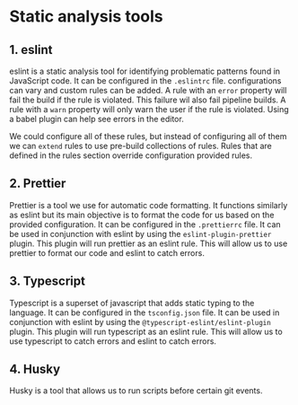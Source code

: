 # Static analysis tools

## 1. eslint

eslint is a static analysis tool for identifying problematic patterns found in
JavaScript code. It can be configured in the `.eslintrc` file. configurations
can vary and custom rules can be added. A rule with an `error` property will
fail the build if the rule is violated. This failure wil also fail pipeline
builds. A rule with a `warn` property will only warn the user if the rule is
violated. Using a babel plugin can help see errors in the editor.

We could configure all of these rules, but instead of configuring all of them we
can `extend` rules to use pre-build collections of rules. Rules that are defined
in the rules section override configuration provided rules.

## 2. Prettier

Prettier is a tool we use for automatic code formatting. It functions similarly
as eslint but its main objective is to format the code for us based on the
provided configuration. It can be configured in the `.prettierrc` file. It can
be used in conjunction with eslint by using the `eslint-plugin-prettier` plugin.
This plugin will run prettier as an eslint rule. This will allow us to use
prettier to format our code and eslint to catch errors.

## 3. Typescript

Typescript is a superset of javascript that adds static typing to the language.
It can be configured in the `tsconfig.json` file. It can be used in conjunction
with eslint by using the `@typescript-eslint/eslint-plugin` plugin. This plugin
will run typescript as an eslint rule. This will allow us to use typescript to
catch errors and eslint to catch errors.

## 4. Husky

Husky is a tool that allows us to run scripts before certain git events.
